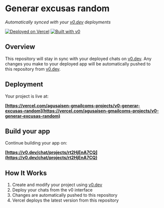 # Generar excusas random

*Automatically synced with your [v0.dev](https://v0.dev) deployments*

[![Deployed on Vercel](https://img.shields.io/badge/Deployed%20on-Vercel-black?style=for-the-badge&logo=vercel)](https://vercel.com/agusaisen-gmailcoms-projects/v0-generar-excusas-random)
[![Built with v0](https://img.shields.io/badge/Built%20with-v0.dev-black?style=for-the-badge)](https://v0.dev/chat/projects/rt2HjEnA7CQ)

## Overview

This repository will stay in sync with your deployed chats on [v0.dev](https://v0.dev).
Any changes you make to your deployed app will be automatically pushed to this repository from [v0.dev](https://v0.dev).

## Deployment

Your project is live at:

**[https://vercel.com/agusaisen-gmailcoms-projects/v0-generar-excusas-random](https://vercel.com/agusaisen-gmailcoms-projects/v0-generar-excusas-random)**

## Build your app

Continue building your app on:

**[https://v0.dev/chat/projects/rt2HjEnA7CQ](https://v0.dev/chat/projects/rt2HjEnA7CQ)**

## How It Works

1. Create and modify your project using [v0.dev](https://v0.dev)
2. Deploy your chats from the v0 interface
3. Changes are automatically pushed to this repository
4. Vercel deploys the latest version from this repository